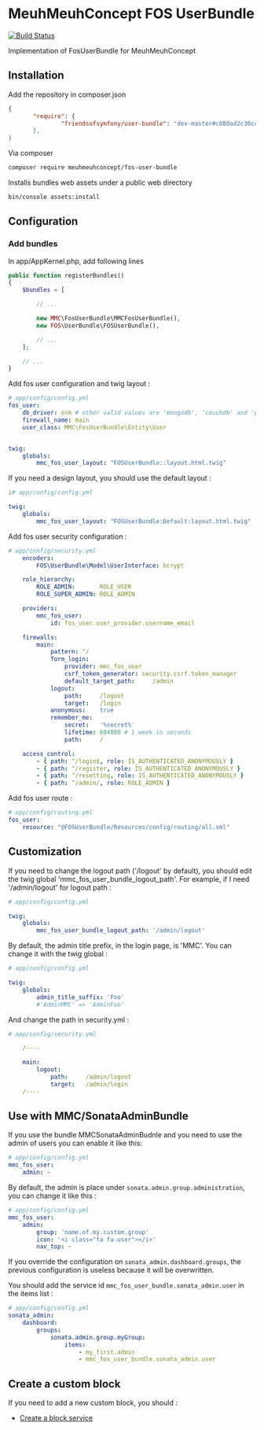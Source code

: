 # MeuhMeuhConcept FOS UserBundle 
[![Build Status](https://travis-ci.org/MeuhMeuhConcept/FosUserBundle.svg?branch=master)](https://travis-ci.org/MeuhMeuhConcept/FosUserBundle)

Implementation of FosUserBundle for MeuhMeuhConcept

## Installation

Add the repository in composer.json
```json
{                                                                 
       "require": {
               "friendsofsymfony/user-bundle": "dev-master#c080ad2c30cc3f44b0836ba1951a78e0c55c6b42"",
       },                                                                      
}
```

Via composer
```bash
composer require meuhmeuhconcept/fos-user-bundle
```

Installs bundles web assets under a public web directory
```bash
bin/console assets:install
```
## Configuration

### Add bundles
In app/AppKernel.php, add following lines
```php
public function registerBundles()
{
    $bundles = [

        // ...

        new MMC\FosUserBundle\MMCFosUserBundle(),
        new FOS\UserBundle\FOSUserBundle(),

        // ...
    ];

    // ...
}
```

Add fos user configuration and twig layout :
```yaml
# app/config/config.yml
fos_user:
    db_driver: orm # other valid values are 'mongodb', 'couchdb' and 'propel'
    firewall_name: main
    user_class: MMC\FosUserBundle\Entity\User


twig:
    globals:
        mmc_fos_user_layout: "FOSUserBundle::layout.html.twig"
```
If you need a design layout, you should use the default layout :
```yaml
i# app/config/config.yml

twig:
    globals:
        mmc_fos_user_layout: "FOSUserBundle:Default:layout.html.twig"
```
Add fos user security configuration :
```yaml
# app/config/security.yml
    encoders:
        FOS\UserBundle\Model\UserInterface: bcrypt

    role_hierarchy:
        ROLE_ADMIN:       ROLE_USER
        ROLE_SUPER_ADMIN: ROLE_ADMIN

    providers:
        mmc_fos_user:
            id: fos_user.user_provider.username_email

    firewalls:
        main:
            pattern: ^/
            form_login:
                provider: mmc_fos_user
                csrf_token_generator: security.csrf.token_manager
                default_target_path:     /admin
            logout:
                path:     /logout
                target:   /login
            anonymous:    true
            remember_me:
                secret:   '%secret%'
                lifetime: 604800 # 1 week in seconds
                path:     /

    access_control:
        - { path: ^/login$, role: IS_AUTHENTICATED_ANONYMOUSLY }
        - { path: ^/register, role: IS_AUTHENTICATED_ANONYMOUSLY }
        - { path: ^/resetting, role: IS_AUTHENTICATED_ANONYMOUSLY }
        - { path: ^/admin/, role: ROLE_ADMIN }
```

Add fos user route :
```yaml
# app/config/routing.yml
fos_user:
    resource: "@FOSUserBundle/Resources/config/routing/all.xml"
```

## Customization

If you need to change the logout path ('/logout' by default), you should edit the twig global 'mmc_fos_user_bundle_logout_path'.
For example, if I need '/admin/logout' for logout path :

```yaml
# app/config/config.yml

twig:
    globals:
        mmc_fos_user_bundle_logout_path: '/admin/logout'
```

By default, the admin title prefix, in the login page, is 'MMC'.
You can change it with the twig global :
```yaml
# app/config/config.yml

twig:
    globals:
        admin_title_suffix: 'Foo'
        #'AdminMMC' => 'AdminFoo'
```

And change the path in security.yml :

```yaml
# app/config/security.yml

    /----

    main:
        logout:
            path:     /admin/logout
            target:   /admin/login
    /----
```

## Use with MMC/SonataAdminBundle


If you use the bundle MMCSonataAdminBudnle and you need to use the admin of users you can enable it like this:

```yaml
# app/config/config.yml
mmc_fos_user:
    admin: ~
```

By default, the admin is place under `sonata.admin.group.administration`, you can change it like this :
```yaml
# app/config/config.yml
mmc_fos_user:
    admin:
        group: 'name.of.my.custom.group'
        icon: '<i class="fa fa-user"></i>'
        nav_top: ~
```

If you override the configuration on `sonata_admin.dashboard.groups`, the previous configuration is useless because it will be overwritten.

You should add the service id `mmc_fos_user_bundle.sonata_admin.user` in the items list :
```yaml
# app/config/config.yml
sonata_admin:
    dashboard:
        groups:
            sonata.admin.group.myGroup:
                items:
                    - my_first.admin
                    - mmc_fos_user_bundle.sonata_admin.user
```
## Create a custom block

If you need to add a new custom block, you should :

-  [Create a block service](https://sonata-project.org/bundles/block/master/doc/reference/your_first_block.html)
